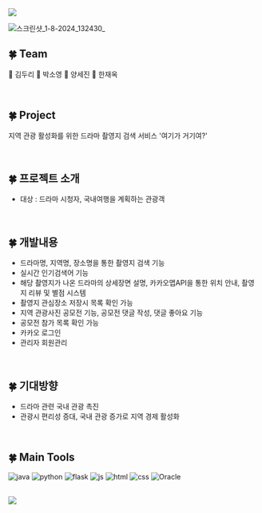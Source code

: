 <img src="https://capsule-render.vercel.app/api?type=waving&color=FFEEB9&height=150&section=header&text=dooRiBurn&fontSize=50" />

![스크린샷_1-8-2024_132430_](https://github.com/user-attachments/assets/78527cb2-d338-4fca-ac3a-084390a3ac55)



## 🍀 Team
🤍 김두리
🤍 박소영
🤍 양세진
🤍 한재옥

<br>
 
## 🍀 Project
지역 관광 활성화를 위한 드라마 촬영지 검색 서비스 '여기가 거기여?'

<br>

## 🍀 프로젝트 소개  
- 대상 : 드라마 시청자, 국내여행을 계획하는 관광객 

<br>

## 🍀 개발내용
- 드라마명, 지역명, 장소명을 통한 촬영지 검색 기능
- 실시간 인기검색어 기능
- 해당 촬영지가 나온 드라마의 상세장면 설명, 카카오맵API을 통한 위치 안내, 촬영지 리뷰 및 별점 시스템
- 촬영지 관심장소 저장시 목록 확인 가능
- 지역 관광사진 공모전 기능, 공모전 댓글 작성, 댓글 좋아요 기능
- 공모전 참가 목록 확인 가능
- 카카오 로그인
- 관리자 회원관리
   
<br>

## 🍀 기대방향
- 드라마 관련 국내 관광 촉진
- 관광시 편리성 증대, 국내 관광 증가로 지역 경제 활성화  

<br> 

## 🍀 Main Tools
![java](https://img.shields.io/badge/Java-ED8B00?style=for-the-badge&logo=openjdk&logoColor=white) ![python](https://img.shields.io/badge/Python-14354C?style=for-the-badge&logo=python&logoColor=white) ![flask](https://img.shields.io/badge/Flask-000000?style=for-the-badge&logo=flask&logoColor=white) ![js](https://img.shields.io/badge/JavaScript-F7DF1E?style=for-the-badge&logo=JavaScript&logoColor=white) 
![html](https://img.shields.io/badge/HTML-239120?style=for-the-badge&logo=html5&logoColor=white)
![css](https://img.shields.io/badge/CSS-239120?&style=for-the-badge&logo=css3&logoColor=white) ![Oracle](https://img.shields.io/badge/Oracle-F80000?style=for-the-badge&logo=oracle&logoColor=black)

<br>

 
<img src="https://capsule-render.vercel.app/api?type=waving&color=FFEEB9&height=150&section=footer" /> 
